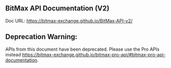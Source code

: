 BitMax API Documentation (V2)
-----------------------------

Doc URL: https://bitmax-exchange.github.io/BitMax-API-v2/


## Deprecation Warning:

APIs from this document have been deprecated. Please use the Pro APIs instead <a>https://bitmax-exchange.github.io/bitmax-pro-api/#bitmax-pro-api-documentation</a>.

